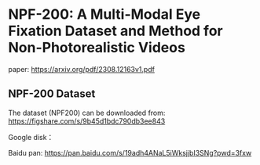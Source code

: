 # NPF-200: A Multi-Modal Eye Fixation Dataset and Method for Non-Photorealistic Videos
paper: https://arxiv.org/pdf/2308.12163v1.pdf

## NPF-200 Dataset
The dataset (NPF200) can be downloaded from: https://figshare.com/s/9b45d1bdc790db3ee843

Google disk：

Baidu pan: https://pan.baidu.com/s/19adh4ANaL5iWksjjbI3SNg?pwd=3fxw 

